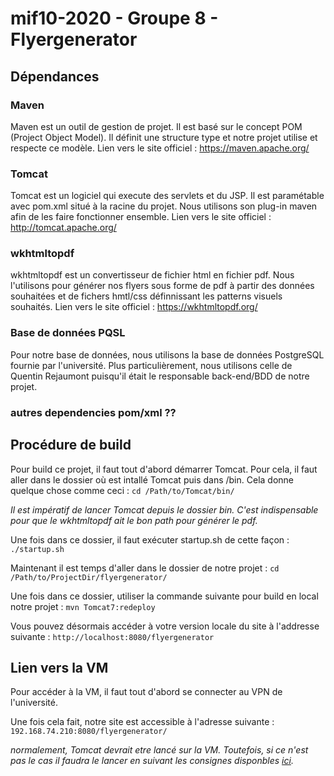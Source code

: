 # mif10-2020 - Groupe 8 - Flyergenerator

## Dépendances

### Maven
Maven est un outil de gestion de projet. Il est basé sur le concept POM (Project Object Model). Il définit une structure type et notre projet utilise et respecte ce modèle.
Lien vers le site officiel : https://maven.apache.org/

### Tomcat
Tomcat est un logiciel qui execute des servlets et du JSP. Il est paramétable avec pom.xml situé à la racine du projet. Nous utilisons son plug-in maven afin de les faire fonctionner ensemble.
Lien vers le site officiel : http://tomcat.apache.org/

### wkhtmltopdf
wkhtmltopdf est un convertisseur de fichier html en fichier pdf. Nous l'utilisons pour générer nos flyers sous forme de pdf à partir des données souhaitées et de fichers hmtl/css définnissant les patterns visuels souhaités. 
Lien vers le site officiel : https://wkhtmltopdf.org/

### Base de données PQSL
Pour notre base de données, nous utilisons la base de données PostgreSQL fournie par l'université. Plus particulièrement, nous utilisons celle de Quentin Rejaumont puisqu'il était le responsable back-end/BDD de notre projet.

### autres dependencies pom/xml ??


## Procédure de build

Pour build ce projet, il faut tout d'abord démarrer Tomcat. Pour cela, il faut aller dans le dossier où est intallé Tomcat puis dans /bin. Cela donne quelque chose comme ceci :
    ```cd /Path/to/Tomcat/bin/```

*Il est impératif de lancer Tomcat depuis le dossier bin. C'est indispensable pour que le wkhtmltopdf ait le bon path pour générer le pdf.*

Une fois dans ce dossier, il faut exécuter startup.sh de cette façon : 
    ```./startup.sh```

Maintenant il est temps d'aller dans le dossier de notre projet :
    ```cd /Path/to/ProjectDir/flyergenerator/```

Une fois dans ce dossier, utiliser la commande suivante pour build en local notre projet :
    ```mvn Tomcat7:redeploy```

Vous pouvez désormais accéder à votre version locale du site à l'addresse suivante :
    ```http://localhost:8080/flyergenerator```



## Lien vers la VM

Pour accéder à la VM, il faut tout d'abord se connecter au VPN de l'université.

Une fois cela fait, notre site est accessible à l'adresse suivante : ```192.168.74.210:8080/flyergenerator/```

*normalement, Tomcat devrait etre lancé sur la VM. Toutefois, si ce n'est pas le cas il faudra le lancer en suivant les consignes disponbles [ici](https://forge.univ-lyon1.fr/p1509933/mif10-2020/-/wikis/Configuration-&-utilisation-VM).*